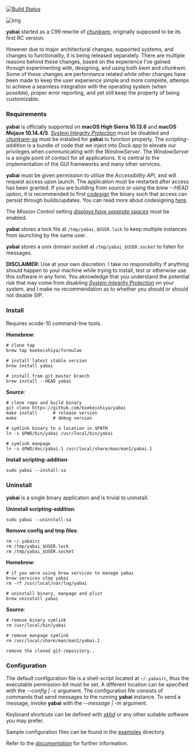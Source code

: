 [![Build Status](https://travis-ci.org/koekeishiya/yabai.svg?branch=master)](https://travis-ci.org/koekeishiya/yabai)

![img](https://user-images.githubusercontent.com/6175959/58374447-adace580-7f3e-11e9-9ed7-1146cfac7de4.png)

**yabai** started as a C99 rewrite of [*chunkwm*](https://github.com/koekeishiya/chunkwm), originally supposed to be its first RC version.

However due to major architectural changes, supported systems, and changes to functionality, it is being released separately.
There are multiple reasons behind these changes, based on the experience I've gained through experimenting with, designing, and using both *kwm*
and *chunkwm*. Some of these changes are performance related while other changes have been made to keep the user experience simple and more complete,
attemps to achieve a seamless integration with the operating system (when possible), proper error reporting, and yet still keep the property of being
customizable.

### Requirements

**yabai** is officially supported on **macOS High Sierra 10.13.6** and **macOS Mojave 10.14.4/5**. [*System Integrity Protection*](https://support.apple.com/en-us/HT204899) must be disabled and [*chunkwm-sa*](https://github.com/koekeishiya/chwm-sa)
must be installed for **yabai** to function properly. The *scripting-addition* is a bundle of code that we inject into *Dock.app* to elevate our privileges when communicating with the *WindowServer*.
The *WindowServer* is a single point of contact for all applications. It is central to the implementation of the GUI frameworks and many other services.

**yabai** must be given permission to utilize the *Accessibility API*, and will request access upon launch. The application must be restarted after access has been granted.
If you are building from source or using the *brew --HEAD option*, it is recommended to first [*codesign*](https://github.com/koekeishiya/yabai/blob/master/CODESIGN.md) the binary such that access can persist through builds/updates.
You can read more about codesigning [here](https://developer.apple.com/library/archive/documentation/Security/Conceptual/CodeSigningGuide/Procedures/Procedures.html#//apple_ref/doc/uid/TP40005929-CH4-SW2).

The *Mission Control* setting [*displays have separate spaces*](https://support.apple.com/library/content/dam/edam/applecare/images/en_US/osx/separate_spaces.png) must be enabled.

**yabai** stores a lock file at `/tmp/yabai_$USER.lock` to keep multiple instances from launching by the same user.

**yabai** stores a unix domain socket at `/tmp/yabai_$USER.socket` to listen for messages.

**DISCLAIMER:** Use at your own discretion. I take no responsibility if anything should happen to your machine while trying to install, test or otherwise use this software in any form.
You aknowledge that you understand the potential risk that may come from disabling [*System Integrity Protection*](https://support.apple.com/en-us/HT204899) on your system, and I make
no recommendation as to whether you should or should not disable SIP.

### Install

Requires xcode-10 command-line tools.

**Homebrew**:

```
# clone tap
brew tap koekeishiya/formulae

# install latest stable version
brew install yabai

# install from git master branch
brew install --HEAD yabai
```

**Source**:

```
# clone repo and build binary
git clone https://github.com/koekeishiya/yabai
make install      # release version
make              # debug version

# symlink binary to a location in $PATH
ln -s $PWD/bin/yabai /usr/local/bin/yabai

# symlink manpage
ln -s $PWD/doc/yabai.1 /usr/local/share/man/man1/yabai.1
```

**Install scripting-addition**:

```
sudo yabai --install-sa
```

### Uninstall

**yabai** is a single binary application and is trivial to uninstall.

**Uninstall scripting-addition**:

```
sudo yabai --uninstall-sa
```

**Remove config and tmp files**:

```
rm ~/.yabairc
rm /tmp/yabai_$USER.lock
rm /tmp/yabai_$USER.socket
```

**Homebrew**:

```
# if you were using brew services to manage yabai
brew services stop yabai
rm -rf /usr/local/var/log/yabai

# uninstall binary, manpage and plist
brew uninstall yabai
```

**Source**:

```
# remove binary symlink
rm /usr/local/bin/yabai

# remove manpage symlink
rm /usr/local/share/man/man1/yabai.1

remove the cloned git-repository..
```

### Configuration

The default configuration file is a shell-script located at `~/.yabairc`, thus the executable permission-bit must be set.
A different location can be specified with the *--config | -c* argument. The configuration file consists of commands that
send messages to the running **yabai** instance. To send a message, invoke **yabai** with the *--message | -m* argument.

Keyboard shortcuts can be defined with [*skhd*](https://github.com/koekeishiya/skhd) or any other suitable software you may prefer.

Sample configuration files can be found in the [examples](https://github.com/koekeishiya/yabai/tree/master/examples) directory.

Refer to the [*documentation*](https://github.com/koekeishiya/yabai/blob/master/doc/yabai.asciidoc) for further information.
